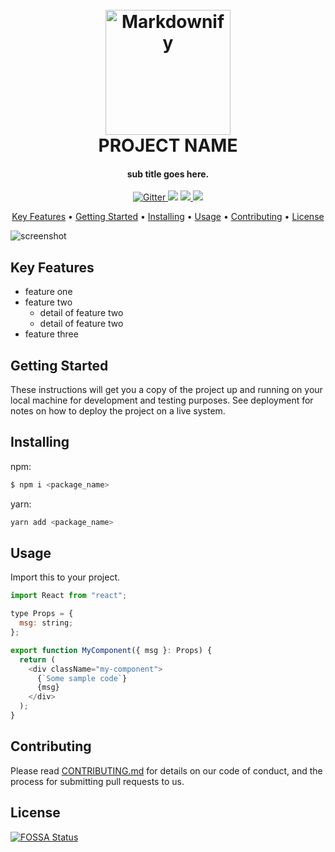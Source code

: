 
<h1 align="center">
  <br>
  <a href="http://github.com/wayou/mkreadme"><img src="https://dummyimage.com/200x200/ffffff/aaaaaa&text=logo" alt="Markdownify" width="200"></a>
  <br>
  PROJECT NAME
  <br>
</h1>

<h4 align="center">sub title goes here.</h4>

<p align="center">
  <a href="https://badge.fury.io/js/mkreadme">
    <img src="https://badge.fury.io/js/mkreadme.svg"
         alt="Gitter">
  </a>
  <a href="https://gitter.im/wayou/mkreadme"><img src="https://badges.gitter.im/wayou/mkreadme.svg"></a>
  <a href="https://saythanks.io/to/amitmerchant1990">
      <img src="https://img.shields.io/badge/SayThanks.io-%E2%98%BC-1EAEDB.svg">
  </a>
  <a href="https://www.paypal.me/AmitMerchant">
    <img src="https://img.shields.io/badge/$-donate-ff69b4.svg?maxAge=2592000&amp;style=flat">
  </a>
</p>

<p align="center">
  <a href="#key-features">Key Features</a> •
  <a href="#getting-started">Getting Started</a> •
  <a href="#installing">Installing</a> •
  <a href="#usage">Usage</a> •
  <a href="#contributing">Contributing</a> •
  <a href="#license">License</a>
</p>

![screenshot](https://dummyimage.com/750x400/ffffff/aaaaaa&text=screenshot)

## Key Features

* feature one
* feature two
  - detail of feature two
  - detail of feature two
* feature three


## Getting Started

These instructions will get you a copy of the project up and running on your local machine for development and testing purposes. See deployment for notes on how to deploy the project on a live system.


## Installing

npm:
```sh
$ npm i <package_name>
```

yarn:
```sh
yarn add <package_name>
```


## Usage

Import this to your project.

```js
import React from "react";

type Props = {
  msg: string;
};

export function MyComponent({ msg }: Props) {
  return (
    <div className="my-component">
      {`Some sample code`}
      {msg}
    </div>
  );
}
```


## Contributing

Please read [CONTRIBUTING.md](https://gist.github.com/PurpleBooth/b24679402957c63ec426) for details on our code of conduct, and the process for submitting pull requests to us.


## License


[![FOSSA Status](https://app.fossa.io/api/projects/custom%2B7035%2Fgithub.com%2Fwayou%2Fmkreadme.svg?type=large)](https://app.fossa.io/projects/custom%2B7035%2Fgithub.com%2Fwayou%2Fmkreadme?ref=badge_large)